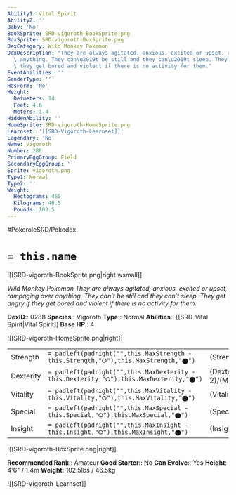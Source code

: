 ```yaml
---
Ability1: Vital Spirit
Ability2: ''
Baby: 'No'
BookSprite: SRD-vigoroth-BookSprite.png
BoxSprite: SRD-vigoroth-BoxSprite.png
DexCategory: Wild Monkey Pokemon
DexDescription: "They are always agitated, anxious, excited or upset, rampaging over\
  \ anything. They can\u2019t be still and they can\u2019t sleep. They get angry if\
  \ they get bored and violent if there is no activity for them."
EventAbilities: ''
GenderType: ''
HasForm: 'No'
Height:
  Deimeters: 14
  Feet: 4.6
  Meters: 1.4
HiddenAbility: ''
HomeSprite: SRD-vigoroth-HomeSprite.png
Learnset: '[[SRD-Vigoroth-Learnset]]'
Legendary: 'No'
Name: Vigoroth
Number: 288
PrimaryEggGroup: Field
SecondaryEggGroup: ''
Sprite: vigoroth.png
Type1: Normal
Type2: ''
Weight:
  Hectograms: 465
  Kilograms: 46.5
  Pounds: 102.5
---
```


#PokeroleSRD/Pokedex

# `= this.name`

![[SRD-vigoroth-BookSprite.png|right wsmall]]

*Wild Monkey Pokemon*
*They are always agitated, anxious, excited or upset, rampaging over anything. They can’t be still and they can’t sleep. They get angry if they get bored and violent if there is no activity for them.*

**DexID**:: 0288
**Species**:: Vigoroth
**Type**:: Normal
**Abilities**:: [[SRD-Vital Spirit|Vital Spirit]]
**Base HP**:: 4

![[SRD-vigoroth-HomeSprite.png|right]]

|           |                                                                                        |                                          |
| --------- | -------------------------------------------------------------------------------------- | ---------------------------------------- |
| Strength  | `= padleft(padright("",this.MaxStrength - this.Strength,"⭘"),this.MaxStrength,"⬤")`    | (Strength::2)/(MaxStrength::5)   |
| Dexterity | `= padleft(padright("",this.MaxDexterity - this.Dexterity,"⭘"),this.MaxDexterity,"⬤")` | (Dexterity:: 2)/(MaxDexterity::5) |
| Vitality  | `= padleft(padright("",this.MaxVitality - this.Vitality,"⭘"),this.MaxVitality,"⬤")`    | (Vitality::2)/(MaxVitality::5)   |
| Special   | `= padleft(padright("",this.MaxSpecial - this.Special,"⭘"),this.MaxSpecial,"⬤")`       | (Special::2)/(MaxSpecial::4)     |
| Insight   | `= padleft(padright("",this.MaxInsight - this.Insight,"⭘"),this.MaxInsight,"⬤")`       | (Insight::2)/(MaxInsight::4)     |

![[SRD-vigoroth-BoxSprite.png|right]]

**Recommended Rank**:: Amateur
**Good Starter**:: No
**Can Evolve**:: Yes
**Height**: 4'6" / 1.4m
**Weight**: 102.5lbs / 46.5kg

![[SRD-Vigoroth-Learnset]]